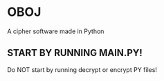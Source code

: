 # OBOJ
A cipher software made in Python

## START BY RUNNING MAIN.PY!
Do NOT start by running decrypt or encrypt PY files!
